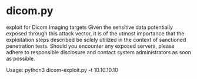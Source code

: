 # dicom.py
exploit for Dicom Imaging targets
Given the sensitive data potentially exposed through this attack vector, it is of the utmost importance that the exploitation steps described be solely utilized in the context of sanctioned penetration tests. 
Should you encounter any exposed servers, please adhere to responsible disclosure and contact system administrators as soon as possible.

Usage: python3 dicom-exploit.py -t 10.10.10.10

